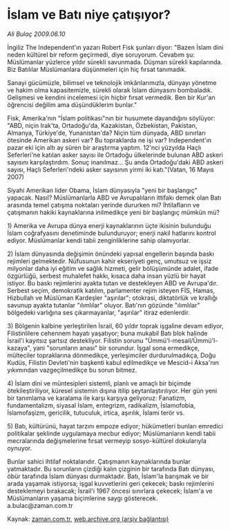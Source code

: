 # İslam ve Batı niye çatışıyor?

*Ali Bulaç 2009.06.10*

<tr><td class="metin" colspan="2" style="padding-top: 20px; padding-left: 5px; padding-right: 10px;">İngiliz The Independent'ın yazarı Robert Fisk şunları diyor: "Bazen İslam dini neden kültürel bir reform geçirmedi, diye soruyorum. Cevabım şu: Müslümanlar yüzlerce yıldır sürekli savunmada. Düşman sürekli kapılarında. Biz Batılılar Müslümanlara düşünmeleri için hiç fırsat tanımadık.</td></tr><tr><td class="metin" colspan="2" style="padding-top: 20px; padding-left: 5px; padding-right: 10px;"><p> Sanayi gücümüzle, bilimsel ve teknolojik imkânlarımızla, dünyayı yönetme ve hakim olma kapasitemizle, sürekli olarak İslam dünyasını bombaladık. Gelişmesi ve kendini incelemesi için hiçbir fırsat vermedik. Ben bir Kur'an öğrencisi değilim ama düşündüklerim bunlar."
<p>Fisk, Amerika'nın "İslam politikası"nın bir husumete dayandığını söylüyor: "ABD, niçin Irak'ta, Ortadoğu'da, Kazakistan, Özbekistan, Pakistan, Almanya, Türkiye'de, Yunanistan'da? Niçin tüm dünyada, ABD sınırları ötesinde Amerikan askeri var? Bu topraklarda ne işi var? Independent'ın pazar eki için altı ay süren bir araştırma yaptım. 12'nci yüzyılda Haçlı Seferleri'ne katılan asker sayısı ile Ortadoğu ülkelerinde bulunan ABD askeri sayısını karşılaştırdım. Sonuç inanılmaz... Şu anda Ortadoğu'daki ABD askeri sayısı, Haçlı Seferleri'ndeki asker sayısının yirmi iki katı."(Vatan, 16 Mayıs 2007)
<p>Siyahi Amerikan lider Obama, İslam dünyasıyla "yeni bir başlangıç" yapacak. Nasıl? Müslümanlarla ABD ve Avrupalıların ittifakı demek olan Batı arasında temel çatışma noktaları yerinde dururken mi? İhtilafların ve çatışmanın hakiki kaynaklarına inilmedikçe yeni bir başlangıç mümkün mü?
<p>1) Amerika ve Avrupa dünya enerji kaynaklarının üçte ikisinin bulunduğu İslam coğrafyasını denetiminde bulunduruyor; enerji nakil hatlarını kontrol ediyor. Müslümanlar kendi tabii zenginliklerine sahip olamıyorlar.
<p>2) İslam dünyasında değişimin önündeki yapısal engellerin başında baskı rejimleri gelmektedir. Nüfusunun kahir ekseriyeti genç, umutsuz ve işsiz milyonlar daha iyi eğitim ve sağlık hizmeti, gelir bölüşümünde adalet, ifade özgürlüğü, serbest muhalefet hakkı, kısaca daha insan yüzlü bir hayat istiyor. Bu baskı rejimlerini ayakta tutan ve destekleyen ABD ve Avrupa'dır. Serbest seçim, demokratik katılım, parlamenter rejim isteyen FİS, Hamas, Hizbullah ve Müslüman Kardeşler "aşırılar"; otokrasi, diktatörlük ve krallığı savunup ayakta tutanlar "ılımlılar" oluyor. Batı'nın gözünde "ılımlılar" bölgedeki varlığına ses çıkarmayanlar, "aşırılar" itiraz edenlerdir.
<p>3) Bölgenin kalbine yerleştirilen İsrail, 60 yıldır toprak işgaline devam ediyor, Filistinlilere cehennem hayatı yaşatıyor; buna mukabil Batı blok halinde İsrail'i kayıtsız şartsız destekliyor. Filistin sorunu "Ümmü'l-mesail/Ümmü'l-kazaya", yani "sorunların anası" bir sorundur. İşgal sona ermedikçe, mülteciler topraklarına dönmedikçe, yerleşimciler durdurulmadıkça, Doğu Kudüs, Filistin Devleti'nin başkenti kabul edilmedikçe ve Mescid-i Aksa'nın yıkımından vazgeçilmedikçe bu sorun bitmez.
<p>4) İslam dini ve müntesipleri sistemli, planlı ve amaçlı bir biçimde ötekileştiriliyor, küresel sistemin dışına itilip şeytanlaştırılıyor. Her gün yeni bir tanımlama ve karalama ile karşı karşıya geliyoruz: Fanatizm, fundamentalizm, siyasal İslam, entegrizm, radikalizm, İslamofobia, İslamofaşizm, gericilik, tutuculuk, irtica, aşırılık, İslami terör vs.
<p>5) Batı, kültürünü, hayat tarzını empoze ediyor; hükümetleri bunları emredici politikalar şeklinde uygulamaya mecbur ediyor; Müslümanların kendi tabii mecralarında değişmelerine fırsat vermeyip sosyo-kültürel dokularıyla oynuyor.
<p>Bunlar sahici ihtilaf noktalarıdır. Çatışmanın kaynaklarında bunlar yatmaktadır. Bu sorunların çizdiği kalın çizginin bir tarafında Batı dünyası, öbür tarafında İslam dünyası durmaktadır. Batı, İslam'la barışmak ve bir arada yaşamak istiyorsa; işgal kuvvetlerini geri çekecek; baskı rejimlerini desteklemeyi bırakacak; İsrail'i 1967 öncesi sınırlara çekecek; İslam'a ve Müslümanların yaşama biçimlerine saygı gösterecek. a.bulac@zaman.com.tr <br/></p></p></p></p></p></p></p></p></p></td></tr>

Kaynak: [zaman.com.tr](http://zaman.com.tr/yazar.do?yazino=857195), [web.archive.org (arşiv bağlantısı)](http://web.archive.org/web/20090621154004/http://www.zaman.com.tr:80/yazar.do?yazino=857195)
